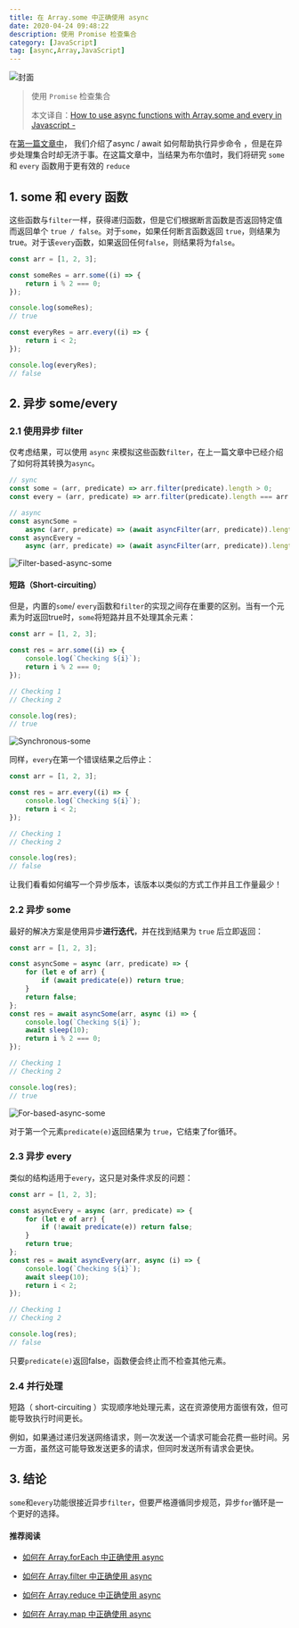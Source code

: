 ```yaml
---
title: 在 Array.some 中正确使用 async
date: 2020-04-24 09:48:22
description: 使用 Promise 检查集合 
category: [JavaScript]
tag: [async,Array,JavaScript]
---
```


![封面](/images/2020/04/24/封面.png)


>  使用 `Promise` 检查集合 
>
> 本文译自：[How to use async functions with Array.some and every in Javascript - ]( https://advancedweb.hu/how-to-use-async-functions-with-array-some-and-every-in-javascript/ )

在[第一篇文章中](https://advancedweb.hu/asynchronous-array-functions-in-javascript/)， 我们介绍了async / await 如何帮助执行异步命令 ，但是在异步处理集合时却无济于事。在这篇文章中，当结果为布尔值时，我们将研究 `some` 和 `every` 函数用于更有效的 `reduce `

## 1.  some 和 every 函数

这些函数与`filter`一样，获得递归函数，但是它们根据断言函数是否返回特定值而返回单个 `true / false`。对于`some`，如果任何断言函数返回 `true`，则结果为true。对于该`every`函数，如果返回任何`false`，则结果将为`false`。

```javascript
const arr = [1, 2, 3];

const someRes = arr.some((i) => {
	return i % 2 === 0;
});

console.log(someRes);
// true

const everyRes = arr.every((i) => {
	return i < 2;
});

console.log(everyRes);
// false
```

## 2.  异步 some/every

### 2.1  使用异步  filter

仅考虑结果，可以使用 `async` 来模拟这些函数`filter`，在上一篇文章中已经介绍了如何将其转换为`async`。

```javascript
// sync
const some = (arr, predicate) => arr.filter(predicate).length > 0;
const every = (arr, predicate) => arr.filter(predicate).length === arr.length;

// async
const asyncSome =
	async (arr, predicate) => (await asyncFilter(arr, predicate)).length > 0;
const asyncEvery =
	async (arr, predicate) => (await asyncFilter(arr, predicate)).length === arr.length;
```

![Filter-based-async-some](/images/2020/04/24/Filter-based-async-some.png)



#### 短路（Short-circuiting）

但是，内置的`some`/ `every`函数和`filter`的实现之间存在重要的区别。当有一个元素为时返回true时，`some`将短路并且不处理其余元素：

```javascript
const arr = [1, 2, 3];

const res = arr.some((i) => {
	console.log(`Checking ${i}`);
	return i % 2 === 0;
});

// Checking 1
// Checking 2

console.log(res);
// true
```

![Synchronous-some](/images/2020/04/24/Synchronous-some.png)



同样，`every`在第一个错误结果之后停止：

```javascript
const arr = [1, 2, 3];

const res = arr.every((i) => {
	console.log(`Checking ${i}`);
	return i < 2;
});

// Checking 1
// Checking 2

console.log(res);
// false
```

让我们看看如何编写一个异步版本，该版本以类似的方式工作并且工作量最少！



### 2.2  异步 some

最好的解决方案是使用异步**进行迭代**，并在找到结果为 `true` 后立即返回：

```javascript
const arr = [1, 2, 3];

const asyncSome = async (arr, predicate) => {
	for (let e of arr) {
		if (await predicate(e)) return true;
	}
	return false;
};
const res = await asyncSome(arr, async (i) => {
	console.log(`Checking ${i}`);
	await sleep(10);
	return i % 2 === 0;
});

// Checking 1
// Checking 2

console.log(res);
// true
```

![For-based-async-some](/images/2020/04/24/For-based-async-some.png)



对于第一个元素`predicate(e)`返回结果为 `true`，它结束了for循环。

### 2.3  异步 every

类似的结构适用于`every`，这只是对条件求反的问题：

```javascript
const arr = [1, 2, 3];

const asyncEvery = async (arr, predicate) => {
	for (let e of arr) {
		if (!await predicate(e)) return false;
	}
	return true;
};
const res = await asyncEvery(arr, async (i) => {
	console.log(`Checking ${i}`);
	await sleep(10);
	return i < 2;
});

// Checking 1
// Checking 2

console.log(res);
// false
```

只要`predicate(e)`返回false，函数便会终止而不检查其他元素。

### 2.4  并行处理

短路（ short-circuiting ）实现顺序地处理元素，这在资源使用方面很有效，但可能导致执行时间更长。

例如，如果通过递归发送网络请求，则一次发送一个请求可能会花费一些时间。另一方面，虽然这可能导致发送更多的请求，但同时发送所有请求会更快。

## 3.  结论

`some`和`every`功能很接近异步`filter`，但要严格遵循同步规范，异步`for`循环是一个更好的选择。

#### 推荐阅读

  - [如何在 Array.forEach 中正确使用 async](https://mp.weixin.qq.com/s/39J2KO8h_cBKg3MWB63L7w)

  - [如何在 Array.filter 中正确使用 async](https://mp.weixin.qq.com/s/OtFsaLb2a26D0Uz4aFaoAw)

  - [如何在 Array.reduce 中正确使用 async](https://mp.weixin.qq.com/s/9wl8-SYspr3s358Tf0CmSg)

  - [如何在 Array.map 中正确使用 async](https://mp.weixin.qq.com/s/PdghejWyUjfWLBdOagPkkA)



